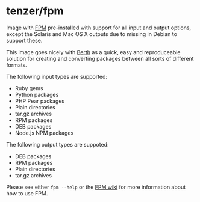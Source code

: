 # tenzer/fpm

Image with [FPM](https://github.com/jordansissel/fpm) pre-installed with support for all input and output options, except the Solaris and Mac OS X outputs due to missing in Debian to support these.

This image goes nicely with [Berth](https://github.com/FalconSocial/berth) as a quick, easy and reproduceable solution for creating and converting packages between all sorts of different formats.

The following input types are supported:

- Ruby gems
- Python packages
- PHP Pear packages
- Plain directories
- tar.gz archives
- RPM packages
- DEB packages
- Node.js NPM packages

The following output types are suppoted:

- DEB packages
- RPM packages
- Plain directories
- tar.gz archives

Please see either `fpm --help` or the [FPM wiki](https://github.com/jordansissel/fpm/wiki#usage) for more information about how to use FPM.
